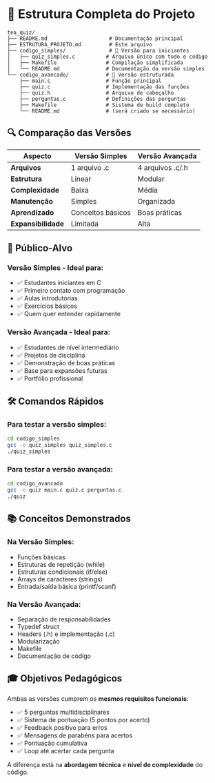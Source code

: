 # 📁 Estrutura Completa do Projeto

```
tea_quiz/
├── README.md                    # Documentação principal
├── ESTRUTURA_PROJETO.md         # Este arquivo
├── codigo_simples/              # 🎯 Versão para iniciantes
│   ├── quiz_simples.c          # Arquivo único com todo o código
│   ├── Makefile                # Compilação simplificada
│   └── README.md               # Documentação da versão simples
└── codigo_avancado/            # 🚀 Versão estruturada
    ├── main.c                  # Função principal
    ├── quiz.c                  # Implementação das funções
    ├── quiz.h                  # Arquivo de cabeçalho
    ├── perguntas.c             # Definições das perguntas
    ├── Makefile                # Sistema de build completo
    └── README.md               # (será criado se necessário)
```

## 🔍 Comparação das Versões

| Aspecto | Versão Simples | Versão Avançada |
|---------|---------------|-----------------|
| **Arquivos** | 1 arquivo .c | 4 arquivos .c/.h |
| **Estrutura** | Linear | Modular |
| **Complexidade** | Baixa | Média |
| **Manutenção** | Simples | Organizada |
| **Aprendizado** | Conceitos básicos | Boas práticas |
| **Expansibilidade** | Limitada | Alta |

## 🎯 Público-Alvo

### Versão Simples - Ideal para:
- ✅ Estudantes iniciantes em C
- ✅ Primeiro contato com programação
- ✅ Aulas introdutórias
- ✅ Exercícios básicos
- ✅ Quem quer entender rapidamente

### Versão Avançada - Ideal para:
- ✅ Estudantes de nível intermediário
- ✅ Projetos de disciplina
- ✅ Demonstração de boas práticas
- ✅ Base para expansões futuras
- ✅ Portfólio profissional

## 🛠️ Comandos Rápidos

### Para testar a versão simples:
```bash
cd codigo_simples
gcc -o quiz_simples quiz_simples.c
./quiz_simples
```

### Para testar a versão avançada:
```bash
cd codigo_avancado
gcc -o quiz main.c quiz.c perguntas.c
./quiz
```

## 📚 Conceitos Demonstrados

### Na Versão Simples:
- Funções básicas
- Estruturas de repetição (while)
- Estruturas condicionais (if/else)
- Arrays de caracteres (strings)
- Entrada/saída básica (printf/scanf)

### Na Versão Avançada:
- Separação de responsabilidades
- Typedef struct
- Headers (.h) e implementação (.c)
- Modularização
- Makefile
- Documentação de código

## 🎓 Objetivos Pedagógicos

Ambas as versões cumprem os **mesmos requisitos funcionais**:
- ✅ 5 perguntas multidisciplinares
- ✅ Sistema de pontuação (5 pontos por acerto)
- ✅ Feedback positivo para erros
- ✅ Mensagens de parabéns para acertos
- ✅ Pontuação cumulativa
- ✅ Loop até acertar cada pergunta

A diferença está na **abordagem técnica** e **nível de complexidade** do código. 